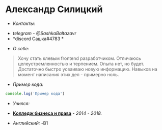 # Александр Силицкий  
+ *Контакты:*
- *telegram - @SashkaBaltazavr*
- *discord Сашка#4783 *
+ *О себе:*
>Хочу стать клевым frontend разработчиком. Отличаюсь целеустремленностью и терпением. Опыта нет, но будет. Достаточно быстро усваиваю новую информацию. Навыков на момент написания этих дел - примерно ноль.
+ *Пример кода:*
```jsx
console.log('Пример кода')
```
+ *Учился:*
- [**Колледж бизнеса и права**](https://www.kbp.by/) - *2014 - 2018.*
+ *Английский:*
-B1

